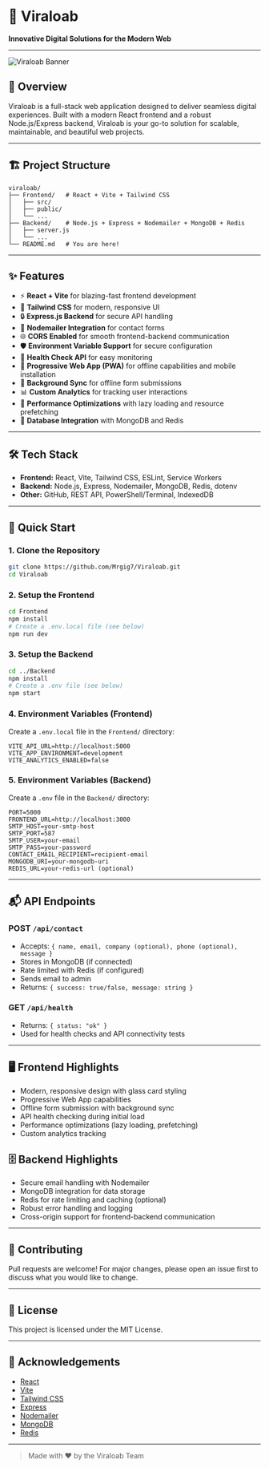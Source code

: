 # 🚀 Viraloab

**Innovative Digital Solutions for the Modern Web**

---

![Viraloab Banner](https://images.unsplash.com/photo-1461749280684-dccba630e2f6?auto=format&fit=crop&w=1200&q=80)

## 🌟 Overview

Viraloab is a full-stack web application designed to deliver seamless digital experiences. Built with a modern React frontend and a robust Node.js/Express backend, Viraloab is your go-to solution for scalable, maintainable, and beautiful web projects.

---

## 🏗️ Project Structure

```
viraloab/
├── Frontend/   # React + Vite + Tailwind CSS
│   ├── src/
│   ├── public/
│   └── ...
├── Backend/    # Node.js + Express + Nodemailer + MongoDB + Redis
│   ├── server.js
│   └── ...
└── README.md   # You are here!
```

---

## ✨ Features

- ⚡ **React + Vite** for blazing-fast frontend development
- 🎨 **Tailwind CSS** for modern, responsive UI
- 🔒 **Express.js Backend** for secure API handling
- 📧 **Nodemailer Integration** for contact forms
- 🌐 **CORS Enabled** for smooth frontend-backend communication
- 🛡️ **Environment Variable Support** for secure configuration
- 🧪 **Health Check API** for easy monitoring
- 📱 **Progressive Web App (PWA)** for offline capabilities and mobile installation
- 🔄 **Background Sync** for offline form submissions
- 📊 **Custom Analytics** for tracking user interactions
- 🚀 **Performance Optimizations** with lazy loading and resource prefetching
- 💾 **Database Integration** with MongoDB and Redis

---

## 🛠️ Tech Stack

- **Frontend:** React, Vite, Tailwind CSS, ESLint, Service Workers
- **Backend:** Node.js, Express, Nodemailer, MongoDB, Redis, dotenv
- **Other:** GitHub, REST API, PowerShell/Terminal, IndexedDB

---

## 🚦 Quick Start

### 1. Clone the Repository
```bash
git clone https://github.com/Mrgig7/Viraloab.git
cd Viraloab
```

### 2. Setup the Frontend
```bash
cd Frontend
npm install
# Create a .env.local file (see below)
npm run dev
```

### 3. Setup the Backend
```bash
cd ../Backend
npm install
# Create a .env file (see below)
npm start
```

### 4. Environment Variables (Frontend)
Create a `.env.local` file in the `Frontend/` directory:
```env
VITE_API_URL=http://localhost:5000
VITE_APP_ENVIRONMENT=development
VITE_ANALYTICS_ENABLED=false
```

### 5. Environment Variables (Backend)
Create a `.env` file in the `Backend/` directory:
```env
PORT=5000
FRONTEND_URL=http://localhost:3000
SMTP_HOST=your-smtp-host
SMTP_PORT=587
SMTP_USER=your-email
SMTP_PASS=your-password
CONTACT_EMAIL_RECIPIENT=recipient-email
MONGODB_URI=your-mongodb-uri
REDIS_URL=your-redis-url (optional)
```

---

## 📬 API Endpoints

### POST `/api/contact`
- Accepts: `{ name, email, company (optional), phone (optional), message }`
- Stores in MongoDB (if connected)
- Rate limited with Redis (if configured)
- Sends email to admin
- Returns: `{ success: true/false, message: string }`

### GET `/api/health`
- Returns: `{ status: "ok" }`
- Used for health checks and API connectivity tests

---

## 🖥️ Frontend Highlights
- Modern, responsive design with glass card styling
- Progressive Web App capabilities
- Offline form submission with background sync
- API health checking during initial load
- Performance optimizations (lazy loading, prefetching)
- Custom analytics tracking

## 🗄️ Backend Highlights
- Secure email handling with Nodemailer
- MongoDB integration for data storage
- Redis for rate limiting and caching (optional)
- Robust error handling and logging
- Cross-origin support for frontend-backend communication

---

## 🤝 Contributing
Pull requests are welcome! For major changes, please open an issue first to discuss what you would like to change.

---

## 📄 License
This project is licensed under the MIT License.

---

## 🙌 Acknowledgements
- [React](https://react.dev/)
- [Vite](https://vitejs.dev/)
- [Tailwind CSS](https://tailwindcss.com/)
- [Express](https://expressjs.com/)
- [Nodemailer](https://nodemailer.com/)
- [MongoDB](https://www.mongodb.com/)
- [Redis](https://redis.io/)

---

> Made with ❤️ by the Viraloab Team 